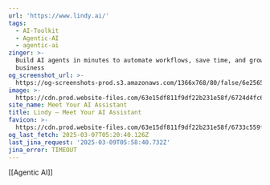 ```yaml
---
url: 'https://www.lindy.ai/'
tags:
  - AI-Toolkit
  - Agentic-AI
  - agentic-ai
zinger: >-
  Build AI agents in minutes to automate workflows, save time, and grow your
  business
og_screenshot_url: >-
  https://og-screenshots-prod.s3.amazonaws.com/1366x768/80/false/6e25654b1985f2e452b7996c3ca9892821fccebfb6979eaffcb9d50a323f8e66.jpeg
image: >-
  https://cdn.prod.website-files.com/63e15df811f9df22b231e58f/6724d4fc6feb5bd8e70f34c3_opengraph-title.jpg
site_name: Meet Your AI Assistant
title: Lindy — Meet Your AI Assistant
favicon: >-
  https://cdn.prod.website-files.com/63e15df811f9df22b231e58f/6733c559fa6a679364b58973_32.png
og_last_fetch: 2025-03-07T05:20:40.126Z
last_jina_request: '2025-03-09T05:58:40.732Z'
jina_error: TIMEOUT
---
```

[[Agentic AI]]
